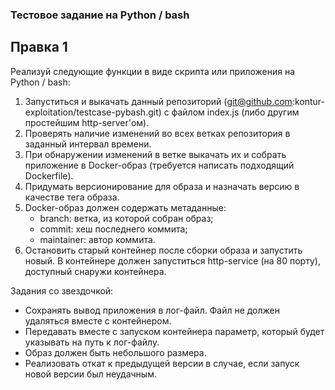 ### Тестовое задание на Python / bash
## Правка 1
Реализуй следующие функции в виде скрипта или приложения на Python / bash:
1. Запуститься и выкачать данный репозиторий (git@github.com:kontur-exploitation/testcase-pybash.git) с файлом index.js (либо другим простейшим http-server'ом).
2. Проверять наличие изменений во всех ветках репозитория в заданный интервал времени.
3. При обнаружении изменений в ветке выкачать их и собрать приложение в Docker-образ (требуется написать подходящий Dockerfile).
4. Придумать версионирование для образа и назначать версию в качестве тега образа.
5. Docker-образ должен содержать метаданные:
    - branch: ветка, из которой собран образ;
    - сommit: хеш последнего коммита;
    - maintainer: автор коммита.
6. Остановить старый контейнер после сборки образа и запустить новый. В контейнере должен запуститься http-service (на 80 порту), доступный снаружи контейнера.

Задания со звездочкой:
  - Сохранять вывод приложения в лог-файл. Файл не должен удаляться вместе с контейнером.
  - Передавать вместе с запуском контейнера параметр, который будет указывать на путь к лог-файлу.
  - Образ должен быть небольшого размера.
  - Реализовать откат к предыдущей версии в случае, если запуск новой версии был неудачным.
